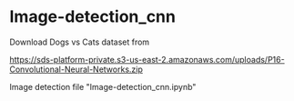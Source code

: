 # Image-detection_cnn
Download Dogs vs Cats dataset from

https://sds-platform-private.s3-us-east-2.amazonaws.com/uploads/P16-Convolutional-Neural-Networks.zip

Image detection file "Image-detection_cnn.ipynb"
